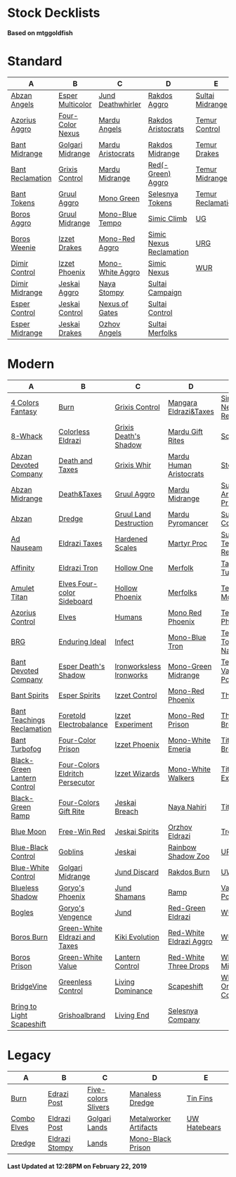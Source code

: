 # Stock Decklists
#### Based on mtggoldfish


# Standard

|                                 A                                  |                                 B                                  |                                  C                                   |                                        D                                         |                                  E                                   |
|--------------------------------------------------------------------|--------------------------------------------------------------------|----------------------------------------------------------------------|----------------------------------------------------------------------------------|----------------------------------------------------------------------|
|[Abzan Angels](./mtggoldfish/Standard/decks/Abzan_Angels.md)        |[Esper Multicolor](./mtggoldfish/Standard/decks/Esper_Multicolor.md)|[Jund Deathwhirler](./mtggoldfish/Standard/decks/Jund_Deathwhirler.md)|[Rakdos Aggro](./mtggoldfish/Standard/decks/Rakdos_Aggro.md)                      |[Sultai Midrange](./mtggoldfish/Standard/decks/Sultai_Midrange.md)    |
|[Azorius Aggro](./mtggoldfish/Standard/decks/Azorius_Aggro.md)      |[Four-Color Nexus](./mtggoldfish/Standard/decks/Four-Color_Nexus.md)|[Mardu Angels](./mtggoldfish/Standard/decks/Mardu_Angels.md)          |[Rakdos Aristocrats](./mtggoldfish/Standard/decks/Rakdos_Aristocrats.md)          |[Temur Control](./mtggoldfish/Standard/decks/Temur_Control.md)        |
|[Bant Midrange](./mtggoldfish/Standard/decks/Bant_Midrange.md)      |[Golgari Midrange](./mtggoldfish/Standard/decks/Golgari_Midrange.md)|[Mardu Aristocrats](./mtggoldfish/Standard/decks/Mardu_Aristocrats.md)|[Rakdos Midrange](./mtggoldfish/Standard/decks/Rakdos_Midrange.md)                |[Temur Drakes](./mtggoldfish/Standard/decks/Temur_Drakes.md)          |
|[Bant Reclamation](./mtggoldfish/Standard/decks/Bant_Reclamation.md)|[Grixis Control](./mtggoldfish/Standard/decks/Grixis_Control.md)    |[Mardu Midrange](./mtggoldfish/Standard/decks/Mardu_Midrange.md)      |[Red(-Green) Aggro](./mtggoldfish/Standard/decks/Red(-Green)_Aggro.md)            |[Temur Midrange](./mtggoldfish/Standard/decks/Temur_Midrange.md)      |
|[Bant Tokens](./mtggoldfish/Standard/decks/Bant_Tokens.md)          |[Gruul Aggro](./mtggoldfish/Standard/decks/Gruul_Aggro.md)          |[Mono Green](./mtggoldfish/Standard/decks/Mono_Green.md)              |[Selesnya Tokens](./mtggoldfish/Standard/decks/Selesnya_Tokens.md)                |[Temur Reclamation](./mtggoldfish/Standard/decks/Temur_Reclamation.md)|
|[Boros Aggro](./mtggoldfish/Standard/decks/Boros_Aggro.md)          |[Gruul Midrange](./mtggoldfish/Standard/decks/Gruul_Midrange.md)    |[Mono-Blue Tempo](./mtggoldfish/Standard/decks/Mono-Blue_Tempo.md)    |[Simic Climb](./mtggoldfish/Standard/decks/Simic_Climb.md)                        |[UG](./mtggoldfish/Standard/decks/UG.md)                              |
|[Boros Weenie](./mtggoldfish/Standard/decks/Boros_Weenie.md)        |[Izzet Drakes](./mtggoldfish/Standard/decks/Izzet_Drakes.md)        |[Mono-Red Aggro](./mtggoldfish/Standard/decks/Mono-Red_Aggro.md)      |[Simic Nexus Reclamation](./mtggoldfish/Standard/decks/Simic_Nexus_Reclamation.md)|[URG](./mtggoldfish/Standard/decks/URG.md)                            |
|[Dimir Control](./mtggoldfish/Standard/decks/Dimir_Control.md)      |[Izzet Phoenix](./mtggoldfish/Standard/decks/Izzet_Phoenix.md)      |[Mono-White Aggro](./mtggoldfish/Standard/decks/Mono-White_Aggro.md)  |[Simic Nexus](./mtggoldfish/Standard/decks/Simic_Nexus.md)                        |[WUR](./mtggoldfish/Standard/decks/WUR.md)                            |
|[Dimir Midrange](./mtggoldfish/Standard/decks/Dimir_Midrange.md)    |[Jeskai Aggro](./mtggoldfish/Standard/decks/Jeskai_Aggro.md)        |[Naya Stompy](./mtggoldfish/Standard/decks/Naya_Stompy.md)            |[Sultai Campaign](./mtggoldfish/Standard/decks/Sultai_Campaign.md)                |                                                                      |
|[Esper Control](./mtggoldfish/Standard/decks/Esper_Control.md)      |[Jeskai Control](./mtggoldfish/Standard/decks/Jeskai_Control.md)    |[Nexus of Gates](./mtggoldfish/Standard/decks/Nexus_of_Gates.md)      |[Sultai Control](./mtggoldfish/Standard/decks/Sultai_Control.md)                  |                                                                      |
|[Esper Midrange](./mtggoldfish/Standard/decks/Esper_Midrange.md)    |[Jeskai Drakes](./mtggoldfish/Standard/decks/Jeskai_Drakes.md)      |[Ozhov Angels](./mtggoldfish/Standard/decks/Ozhov_Angels.md)          |[Sultai Merfolks](./mtggoldfish/Standard/decks/Sultai_Merfolks.md)                |                                                                      |


# Modern

|                                           A                                            |                                               B                                                |                                       C                                        |                                         D                                          |                                           E                                            |
|----------------------------------------------------------------------------------------|------------------------------------------------------------------------------------------------|--------------------------------------------------------------------------------|------------------------------------------------------------------------------------|----------------------------------------------------------------------------------------|
|[4 Colors Fantasy](./mtggoldfish/Modern/decks/4_Colors_Fantasy.md)                      |[Burn](./mtggoldfish/Modern/decks/Burn.md)                                                      |[Grixis Control](./mtggoldfish/Modern/decks/Grixis_Control.md)                  |[Mangara Eldrazi&amp;Taxes](./mtggoldfish/Modern/decks/Mangara_Eldrazi&amp;Taxes.md)|[Simic Nexus Reclamation](./mtggoldfish/Modern/decks/Simic_Nexus_Reclamation.md)        |
|[8-Whack](./mtggoldfish/Modern/decks/8-Whack.md)                                        |[Colorless Eldrazi](./mtggoldfish/Modern/decks/Colorless_Eldrazi.md)                            |[Grixis Death's Shadow](./mtggoldfish/Modern/decks/Grixis_Death's_Shadow.md)    |[Mardu Gift Rites](./mtggoldfish/Modern/decks/Mardu_Gift_Rites.md)                  |[Soul Sisters](./mtggoldfish/Modern/decks/Soul_Sisters.md)                              |
|[Abzan Devoted Company](./mtggoldfish/Modern/decks/Abzan_Devoted_Company.md)            |[Death and Taxes](./mtggoldfish/Modern/decks/Death_and_Taxes.md)                                |[Grixis Whir](./mtggoldfish/Modern/decks/Grixis_Whir.md)                        |[Mardu Human Aristocrats](./mtggoldfish/Modern/decks/Mardu_Human_Aristocrats.md)    |[Storm](./mtggoldfish/Modern/decks/Storm.md)                                            |
|[Abzan Midrange](./mtggoldfish/Modern/decks/Abzan_Midrange.md)                          |[Death&amp;Taxes](./mtggoldfish/Modern/decks/Death&amp;Taxes.md)                                |[Gruul Aggro](./mtggoldfish/Modern/decks/Gruul_Aggro.md)                        |[Mardu Midrange](./mtggoldfish/Modern/decks/Mardu_Midrange.md)                      |[Sultai Artifact Prison](./mtggoldfish/Modern/decks/Sultai_Artifact_Prison.md)          |
|[Abzan](./mtggoldfish/Modern/decks/Abzan.md)                                            |[Dredge](./mtggoldfish/Modern/decks/Dredge.md)                                                  |[Gruul Land Destruction](./mtggoldfish/Modern/decks/Gruul_Land_Destruction.md)  |[Mardu Pyromancer](./mtggoldfish/Modern/decks/Mardu_Pyromancer.md)                  |[Sultai Control](./mtggoldfish/Modern/decks/Sultai_Control.md)                          |
|[Ad Nauseam](./mtggoldfish/Modern/decks/Ad_Nauseam.md)                                  |[Eldrazi Taxes](./mtggoldfish/Modern/decks/Eldrazi_Taxes.md)                                    |[Hardened Scales](./mtggoldfish/Modern/decks/Hardened_Scales.md)                |[Martyr Proc](./mtggoldfish/Modern/decks/Martyr_Proc.md)                            |[Sultai Teaching Reclamation](./mtggoldfish/Modern/decks/Sultai_Teaching_Reclamation.md)|
|[Affinity](./mtggoldfish/Modern/decks/Affinity.md)                                      |[Eldrazi Tron](./mtggoldfish/Modern/decks/Eldrazi_Tron.md)                                      |[Hollow One](./mtggoldfish/Modern/decks/Hollow_One.md)                          |[Merfolk](./mtggoldfish/Modern/decks/Merfolk.md)                                    |[Taking Turns](./mtggoldfish/Modern/decks/Taking_Turns.md)                              |
|[Amulet Titan](./mtggoldfish/Modern/decks/Amulet_Titan.md)                              |[Elves Four-color Sideboard](./mtggoldfish/Modern/decks/Elves_Four-color_Sideboard.md)          |[Hollow Phoenix](./mtggoldfish/Modern/decks/Hollow_Phoenix.md)                  |[Merfolks](./mtggoldfish/Modern/decks/Merfolks.md)                                  |[Temur Moon](./mtggoldfish/Modern/decks/Temur_Moon.md)                                  |
|[Azorius Control](./mtggoldfish/Modern/decks/Azorius_Control.md)                        |[Elves](./mtggoldfish/Modern/decks/Elves.md)                                                    |[Humans](./mtggoldfish/Modern/decks/Humans.md)                                  |[Mono Red Phoenix](./mtggoldfish/Modern/decks/Mono_Red_Phoenix.md)                  |[Temur Phoenix](./mtggoldfish/Modern/decks/Temur_Phoenix.md)                            |
|[BRG](./mtggoldfish/Modern/decks/BRG.md)                                                |[Enduring Ideal](./mtggoldfish/Modern/decks/Enduring_Ideal.md)                                  |[Infect](./mtggoldfish/Modern/decks/Infect.md)                                  |[Mono-Blue Tron](./mtggoldfish/Modern/decks/Mono-Blue_Tron.md)                      |[Temur Tooth and Nail](./mtggoldfish/Modern/decks/Temur_Tooth_and_Nail.md)              |
|[Bant Devoted Company](./mtggoldfish/Modern/decks/Bant_Devoted_Company.md)              |[Esper Death's Shadow](./mtggoldfish/Modern/decks/Esper_Death's_Shadow.md)                      |[Ironworksless Ironworks](./mtggoldfish/Modern/decks/Ironworksless_Ironworks.md)|[Mono-Green Midrange](./mtggoldfish/Modern/decks/Mono-Green_Midrange.md)            |[Temur Vannifar Pod](./mtggoldfish/Modern/decks/Temur_Vannifar_Pod.md)                  |
|[Bant Spirits](./mtggoldfish/Modern/decks/Bant_Spirits.md)                              |[Esper Spirits](./mtggoldfish/Modern/decks/Esper_Spirits.md)                                    |[Izzet Control](./mtggoldfish/Modern/decks/Izzet_Control.md)                    |[Mono-Red Phoenix](./mtggoldfish/Modern/decks/Mono-Red_Phoenix.md)                  |[The Rock](./mtggoldfish/Modern/decks/The_Rock.md)                                      |
|[Bant Teachings Reclamation](./mtggoldfish/Modern/decks/Bant_Teachings_Reclamation.md)  |[Foretold Electrobalance](./mtggoldfish/Modern/decks/Foretold_Electrobalance.md)                |[Izzet Experiment](./mtggoldfish/Modern/decks/Izzet_Experiment.md)              |[Mono-Red Prison](./mtggoldfish/Modern/decks/Mono-Red_Prison.md)                    |[Through the Breach](./mtggoldfish/Modern/decks/Through_the_Breach.md)                  |
|[Bant Turbofog](./mtggoldfish/Modern/decks/Bant_Turbofog.md)                            |[Four-Color Prison](./mtggoldfish/Modern/decks/Four-Color_Prison.md)                            |[Izzet Phoenix](./mtggoldfish/Modern/decks/Izzet_Phoenix.md)                    |[Mono-White Emeria](./mtggoldfish/Modern/decks/Mono-White_Emeria.md)                |[Titan Breach](./mtggoldfish/Modern/decks/Titan_Breach.md)                              |
|[Black-Green Lantern Control](./mtggoldfish/Modern/decks/Black-Green_Lantern_Control.md)|[Four-Colors Eldritch Persecutor](./mtggoldfish/Modern/decks/Four-Colors_Eldritch_Persecutor.md)|[Izzet Wizards](./mtggoldfish/Modern/decks/Izzet_Wizards.md)                    |[Mono-White Walkers](./mtggoldfish/Modern/decks/Mono-White_Walkers.md)              |[Titan Experiment](./mtggoldfish/Modern/decks/Titan_Experiment.md)                      |
|[Black-Green Ramp](./mtggoldfish/Modern/decks/Black-Green_Ramp.md)                      |[Four-Colors Gift Rite](./mtggoldfish/Modern/decks/Four-Colors_Gift_Rite.md)                    |[Jeskai Breach](./mtggoldfish/Modern/decks/Jeskai_Breach.md)                    |[Naya Nahiri](./mtggoldfish/Modern/decks/Naya_Nahiri.md)                            |[TitanShift](./mtggoldfish/Modern/decks/TitanShift.md)                                  |
|[Blue Moon](./mtggoldfish/Modern/decks/Blue_Moon.md)                                    |[Free-Win Red](./mtggoldfish/Modern/decks/Free-Win_Red.md)                                      |[Jeskai Spirits](./mtggoldfish/Modern/decks/Jeskai_Spirits.md)                  |[Orzhov Eldrazi](./mtggoldfish/Modern/decks/Orzhov_Eldrazi.md)                      |[Tron](./mtggoldfish/Modern/decks/Tron.md)                                              |
|[Blue-Black Control](./mtggoldfish/Modern/decks/Blue-Black_Control.md)                  |[Goblins](./mtggoldfish/Modern/decks/Goblins.md)                                                |[Jeskai](./mtggoldfish/Modern/decks/Jeskai.md)                                  |[Rainbow Shadow Zoo](./mtggoldfish/Modern/decks/Rainbow_Shadow_Zoo.md)              |[UR](./mtggoldfish/Modern/decks/UR.md)                                                  |
|[Blue-White Control](./mtggoldfish/Modern/decks/Blue-White_Control.md)                  |[Golgari Midrange](./mtggoldfish/Modern/decks/Golgari_Midrange.md)                              |[Jund Discard](./mtggoldfish/Modern/decks/Jund_Discard.md)                      |[Rakdos Burn](./mtggoldfish/Modern/decks/Rakdos_Burn.md)                            |[UW Spirits](./mtggoldfish/Modern/decks/UW_Spirits.md)                                  |
|[Blueless Shadow](./mtggoldfish/Modern/decks/Blueless_Shadow.md)                        |[Goryo's Phoenix](./mtggoldfish/Modern/decks/Goryo's_Phoenix.md)                                |[Jund Shamans](./mtggoldfish/Modern/decks/Jund_Shamans.md)                      |[Ramp](./mtggoldfish/Modern/decks/Ramp.md)                                          |[Vannifar Pod](./mtggoldfish/Modern/decks/Vannifar_Pod.md)                              |
|[Bogles](./mtggoldfish/Modern/decks/Bogles.md)                                          |[Goryo's Vengence](./mtggoldfish/Modern/decks/Goryo's_Vengence.md)                              |[Jund](./mtggoldfish/Modern/decks/Jund.md)                                      |[Red-Green Eldrazi](./mtggoldfish/Modern/decks/Red-Green_Eldrazi.md)                |[WUG](./mtggoldfish/Modern/decks/WUG.md)                                                |
|[Boros Burn](./mtggoldfish/Modern/decks/Boros_Burn.md)                                  |[Green-White Eldrazi and Taxes](./mtggoldfish/Modern/decks/Green-White_Eldrazi_and_Taxes.md)    |[Kiki Evolution](./mtggoldfish/Modern/decks/Kiki_Evolution.md)                  |[Red-White Eldrazi Aggro](./mtggoldfish/Modern/decks/Red-White_Eldrazi_Aggro.md)    |[WUR](./mtggoldfish/Modern/decks/WUR.md)                                                |
|[Boros Prison](./mtggoldfish/Modern/decks/Boros_Prison.md)                              |[Green-White Value](./mtggoldfish/Modern/decks/Green-White_Value.md)                            |[Lantern Control](./mtggoldfish/Modern/decks/Lantern_Control.md)                |[Red-White Three Drops](./mtggoldfish/Modern/decks/Red-White_Three_Drops.md)        |[White-Blue Midrange](./mtggoldfish/Modern/decks/White-Blue_Midrange.md)                |
|[BridgeVine](./mtggoldfish/Modern/decks/BridgeVine.md)                                  |[Greenless Control](./mtggoldfish/Modern/decks/Greenless_Control.md)                            |[Living Dominance](./mtggoldfish/Modern/decks/Living_Dominance.md)              |[Scapeshift](./mtggoldfish/Modern/decks/Scapeshift.md)                              |[White-Blue One-ofs Control](./mtggoldfish/Modern/decks/White-Blue_One-ofs_Control.md)  |
|[Bring to Light Scapeshift](./mtggoldfish/Modern/decks/Bring_to_Light_Scapeshift.md)    |[Grishoalbrand](./mtggoldfish/Modern/decks/Grishoalbrand.md)                                    |[Living End](./mtggoldfish/Modern/decks/Living_End.md)                          |[Selesnya Company](./mtggoldfish/Modern/decks/Selesnya_Company.md)                  |                                                                                        |


# Legacy

|                           A                            |                              B                               |                                   C                                    |                                     D                                      |                            E                             |
|--------------------------------------------------------|--------------------------------------------------------------|------------------------------------------------------------------------|----------------------------------------------------------------------------|----------------------------------------------------------|
|[Burn](./mtggoldfish/Legacy/decks/Burn.md)              |[Edrazi Post](./mtggoldfish/Legacy/decks/Edrazi_Post.md)      |[Five-colors Slivers](./mtggoldfish/Legacy/decks/Five-colors_Slivers.md)|[Manaless Dredge](./mtggoldfish/Legacy/decks/Manaless_Dredge.md)            |[Tin Fins](./mtggoldfish/Legacy/decks/Tin_Fins.md)        |
|[Combo Elves](./mtggoldfish/Legacy/decks/Combo_Elves.md)|[Eldrazi Post](./mtggoldfish/Legacy/decks/Eldrazi_Post.md)    |[Golgari Lands](./mtggoldfish/Legacy/decks/Golgari_Lands.md)            |[Metalworker Artifacts](./mtggoldfish/Legacy/decks/Metalworker_Artifacts.md)|[UW Hatebears](./mtggoldfish/Legacy/decks/UW_Hatebears.md)|
|[Dredge](./mtggoldfish/Legacy/decks/Dredge.md)          |[Eldrazi Stompy](./mtggoldfish/Legacy/decks/Eldrazi_Stompy.md)|[Lands](./mtggoldfish/Legacy/decks/Lands.md)                            |[Mono-Black Prison](./mtggoldfish/Legacy/decks/Mono-Black_Prison.md)        |                                                          |



#### Last Updated at 12:28PM on February 22, 2019
